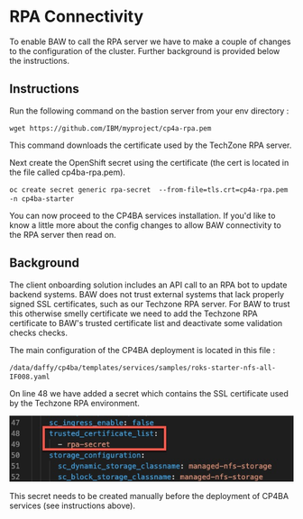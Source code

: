 # RPA Connectivity

To enable BAW to call the RPA server we have to make a couple of changes to the configuration of the cluster. Further 
background is provided below the instructions.

## Instructions

Run the following command on the bastion server from your env directory :

```commandline
wget https://github.com/IBM/myproject/cp4a-rpa.pem
```
This command downloads the certificate used by the TechZone RPA server.

Next create the OpenShift secret using the certificate (the cert is located in the file called cp4ba-rpa.pem). 
```commandline
oc create secret generic rpa-secret  --from-file=tls.crt=cp4a-rpa.pem -n cp4ba-starter
```

You can now proceed to the CP4BA services installation. If you'd like to know a little more about the config changes
to allow BAW connectivity to the RPA server then read on.


## Background

The client onboarding solution includes an API call to an RPA bot to update backend systems. BAW does not trust 
external systems that lack properly signed SSL certificates, such as our Techzone RPA server. For BAW to trust 
this otherwise smelly certificate we need to add the Techzone RPA certificate to BAW's trusted certificate list
and deactivate some validation checks checks. 

The main configuration of the CP4BA deployment is located in this file :

```commandline
/data/daffy/cp4ba/templates/services/samples/roks-starter-nfs-all-IF008.yaml
```


On line 48 we have added a secret which contains the SSL certificate used by the Techzone RPA environment.

 ![pull secret](./images/rpa_secret.jpg)
 
This secret needs to be created manually before the deployment of CP4BA services (see instructions above). 